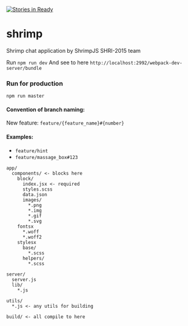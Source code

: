 [![Stories in Ready](https://badge.waffle.io/shri-2015-org/shrimp.png?label=ready&title=Ready)](https://waffle.io/shri-2015-org/shrimp)
# shrimp
Shrimp chat application by ShrimpJS SHRI-2015 team

Run `npm run dev`
And see to here `http://localhost:2992/webpack-dev-server/bundle`

### Run for production
`npm run master`

#### Convention of branch naming:
New feature: `feature/{feature_name}#{number}`

#### Examples:

  * `feature/hint`
  * `feature/massage_box#123`

```
app/
  components/ <- blocks here
    block/
      index.jsx <- required
      styles.scss
      data.json
      images/
        *.png
        *.img
        *.gif
        *.svg
    fontsх
      *.woff
      *.woff2
    stylesх
      base/
        *.scss
      helpers/
        *.scss

server/
  server.js
  lib/
    *.js

utils/
  *.js <- any utils for building

build/ <- all compile to here
```
